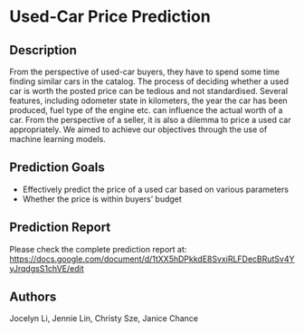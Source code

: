 # Used-Car Price Prediction
## Description
From the perspective of used-car buyers, they have to spend some time finding similar cars in the catalog. The process of deciding whether a used car is worth the posted price can be tedious and not standardised. Several features, including odometer state in kilometers, the year the car has been produced, fuel type of the engine etc. can influence the actual worth of a car. From the perspective of a seller, it is also a dilemma to price a used car appropriately. We aimed to achieve our objectives through the use of machine learning models. 
## Prediction Goals
- Effectively predict the price of a used car based on various parameters
- Whether the price is within buyers’ budget
## Prediction Report
Please check the complete prediction report at: https://docs.google.com/document/d/1tXX5hDPkkdE8SvxiRLFDecBRutSv4YyJrqdgsS1chVE/edit

## Authors
Jocelyn Li, Jennie Lin, Christy Sze, Janice Chance
